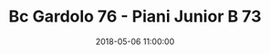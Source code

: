 ---
title: Bc Gardolo 76 - Piani Junior B 73
date: 2018-05-06 11:00:00
squadra-a: Piani Junior B
punteggio-a: 76
squadra-b: Bc Gardolo
punteggio-b: 73
partite/squadra: under-18-17-18
luogo: Centro Sportivo Trento Nord
categoria: under 18
---